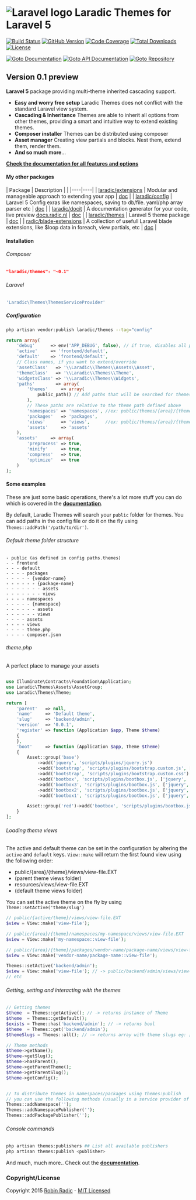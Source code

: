 ![Laravel logo](http://laravel.com/assets/img/laravel-logo.png)  Laradic Themes for Laravel 5
========================

[![Build Status](https://img.shields.io/travis/laradic/themes.svg?branch=master&style=flat-square)](https://travis-ci.org/laradic/themes)
[![GitHub Version](https://img.shields.io/github/tag/laradic/themes.svg?style=flat-square&label=version)](http://badge.fury.io/gh/laradic%2Fthemes)
[![Code Coverage](https://img.shields.io/badge/coverage-100%-green.svg?style=flat-square)](http://radic.nl:8080/job/laradic-themes/cloverphp)
[![Total Downloads](https://img.shields.io/packagist/dt/laradic/themes.svg?style=flat-square)](https://packagist.org/packages/laradic/themes)
[![License](http://img.shields.io/badge/license-MIT-ff69b4.svg?style=flat-square)](http://radic.mit-license.org)

[![Goto Documentation](http://img.shields.io/badge/goto-docs-orange.svg?style=flat-square)](http://docs.radic.nl/themes)
[![Goto API Documentation](https://img.shields.io/badge/goto-api--docs-orange.svg?style=flat-square)](http://radic.nl:8080/job/laradic-themes/PHPDOX_Documentation/)
[![Goto Repository](http://img.shields.io/badge/goto-repo-orange.svg?style=flat-square)](https://github.com/laradic/themes)


Version 0.1 preview
-----------

**Laravel 5** package providing multi-theme inherited cascading support.

- **Easy and worry free setup** Laradic Themes does not conflict with the standard Laravel view system. 
- **Cascading & Inheritance** Themes are able to inherit all options from other themes, providing a smart and intuitive way to extend existing themes. 
- **Composer installer** Themes can be distributed using composer
- **Asset manager** Creating view partials and blocks. Nest them, extend them, render them.
- **And so much more**...
  

[**Check the documentation for all features and options**](http://docs.radic.nl/themes/)


#### My other packages
| Package | Description | |
|----|----|
| [laradic/extensions](https://github.com/laradic/extensions) | Modular and manageable approach to extending your app | [doc](http://docs.radic.nl/extensions) |
| [laradic/config](https://github.com/laradic/config) | Laravel 5 Config exras like namespaces, saving to db/file. yaml/php array parser etc | [doc](http://docs.radic.nl/config) |
| [laradic/docit](https://github.com/laradic/docit) | A documentation generator for your code, live preview [docs.radic.nl](http://docs.radic.nl/) | [doc](http://docs.radic.nl/docit) |
| [laradic/themes](https://github.com/laradic/themes) | Laravel 5 theme package | [doc](http://docs.radic.nl/themes) |
| [radic/blade-extensions](https://github.com/radic/blade-extensions) | A collection of usefull Laravel blade extensions, like $loop data in foreach, view partials, etc | [doc](http://docs.radic.nl/blade-extensions) |
  
  
#### Installation  
###### Composer
```JSON
"laradic/themes": "~0.1"
```
###### Laravel
```php
'Laradic\Themes\ThemesServiceProvider'
```

##### Configuration
```sh
php artisan vendor:publish laradic/themes --tag="config"
```

```php
return array(
    'debug'      => env('APP_DEBUG', false), // if true, disables all preprocessing, minify, chache etc
    'active'     => 'frontend/default',
    'default'    => 'frontend/default',    
    // Class names, if you want to extend/override
    'assetClass'   => '\\Laradic\\Themes\\Assets\\Asset',
    'themeClass'   => '\\Laradic\\Themes\\Theme',
    'widgetsClass' => '\\Laradic\\Themes\\Widgets',
    'paths'        => array(        
        'themes'     => array(
            public_path() // Add paths that will be searched for themes            
        ),
        // These paths are relative to the theme path defined above
        'namespaces' => 'namespaces', //ex: public/themes/{area}/{theme}/namespaces/{namespace}/views
        'packages'   => 'packages', 
        'views'      => 'views',      //ex: public/themes/{area}/{theme}/views
        'assets'     => 'assets'
    ),
    'assets'     => array(
        'preprocess' => true,
        'minify'     => true,
        'compress'   => true,
        'optimize'   => true
    )
);
```
  

#### Some examples
These are just some basic operations, there's a lot more stuff you can do which is covered in the [**documentation**](http://docs.radic.nl/themes/).
  
By default, Laradic Themes will search your `public` folder for themes. 
You can add paths in the config file or do it on the fly using `Themes::addPath('/path/to/dir')`.
  
###### Default theme folder structure
```
- public (as defined in config paths.themes)
- - frontend
- - - default
- - - - packages
- - - - - {vendor-name}
- - - - - - {package-name}
- - - - - - - assets
- - - - - - - views
- - - - namespaces
- - - - - {namespace}
- - - - - - assets
- - - - - - views
- - - - assets
- - - - views
- - - - theme.php
- - - - composer.json
```
  
###### theme.php
A perfect place to manage your assets
  
```php

use Illuminate\Contracts\Foundation\Application;
use Laradic\Themes\Assets\AssetGroup;
use Laradic\Themes\Theme;

return [
    'parent'   => null,
    'name'     => 'Default theme',
    'slug'     => 'backend/admin',
    'version'  => '0.0.1',
    'register' => function (Application $app, Theme $theme)
    {
    },
    'boot'     => function (Application $app, Theme $theme)
    {
        Asset::group('base')
            ->add('jquery', 'scripts/plugins/jquery.js')
            ->add('bootstrap', 'scripts/plugins/bootstrap.custom.js', ['jquery'])
            ->add('bootstrap', 'scripts/plugins/bootstrap.custom.css')
            ->add('bootbox', 'scripts/plugins/bootbox.js', ['jquery', 'bootstrap'])
            ->add('bootbox3', 'scripts/plugins/bootbox.js', ['jquery', 'bootstrap', 'bootbox2'])
            ->add('bootbox2', 'scripts/plugins/bootbox.js', ['jquery', 'bootstrap', 'bootbox1'])
            ->add('bootbox1', 'scripts/plugins/bootbox.js', ['jquery', 'bootstrap', 'bootbox']);

        Asset::group('red')->add('bootbox', 'scripts/plugins/bootbox.js');
    }
];
```

###### Loading theme views
The active and default theme can be set in the configuration by altering the `active` and `default` keys.
`View::make` will return the first found view using the following order:

- public/{area}/{theme}/views/view-file.EXT 
- (parent theme views folder)
- resources/views/view-file.EXT
- (default theme views folder)
    
You can set the active theme on the fly by using `Theme::setActive('theme/slug')`
  
```php
// public/{active/theme}/views/view-file.EXT
$view = View::make('view-file');  

// public/{area}/{theme}/namespaces/my-namespace/views/view-file.EXT
$view = View::make('my-namespace::view-file'); 

// public/{area}/{theme}/packages/vendor-name/package-name/views/view-file.EXT
$view = View::make('vendor-name/package-name::view-file'); 

Themes::setActive('backend/admin');
$view = View::make('view-file'); // -> public/backend/admin/views/view-file.EXT
// etc
```

###### Getting, setting and interacting with the themes
  
```php
// Getting themes
$theme  = Themes::getActive(); // -> returns instance of Theme
$theme  = Themes::getDefault();
$exists = Theme::has('backend/admin'); // -> returns bool
$theme  = Themes::get('backend/admin');
$themeSlugs = Themes::all(); // -> returns array with theme slugs eg: ['frontend/default', 'backend/admin']

// Theme methods
$theme->getName();
$theme->getSlug();
$theme->hasParent();
$theme->getParentTheme();
$theme->getParentSlug();
$theme->getConfig();


// To distribute themes in namespaces/packages using themes:publish 
// you can use the following methods (usually in a service provider of a seperate package)
Themes::addNamespace('');
Themes::addNamespacePublisher('');
Themes::addPackagePublisher('');
```
  
###### Console commands
```sh
php artisan themes:publishers ## List all available publishers
php artisan themes:publish <publisher>
```
  
And much, much more.. Check out the [**documentation**](http://docs.radic.nl/themes/).

### Copyright/License
Copyright 2015 [Robin Radic](https://github.com/RobinRadic) - [MIT Licensed](http://radic.mit-license.org)
